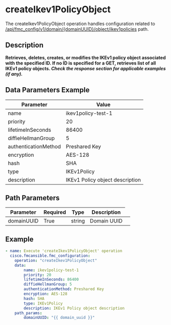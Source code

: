 # createIkev1PolicyObject

The createIkev1PolicyObject operation handles configuration related to [/api/fmc_config/v1/domain/{domainUUID}/object/ikev1policies](/paths//api/fmc_config/v1/domain/{domain_uuid}/object/ikev1policies.md) path.&nbsp;
## Description
**Retrieves, deletes, creates, or modifies the IKEv1 policy object associated with the specified ID. If no ID is specified for a GET, retrieves list of all IKEv1 policy objects. _Check the response section for applicable examples (if any)._**

## Data Parameters Example
| Parameter | Value |
| --------- | -------- |
| name | ikev1policy-test-1 |
| priority | 20 |
| lifetimeInSeconds | 86400 |
| diffieHellmanGroup | 5 |
| authenticationMethod | Preshared Key |
| encryption | AES-128 |
| hash | SHA |
| type | IKEv1Policy |
| description | IKEv1 Policy object description |

## Path Parameters
| Parameter | Required | Type | Description |
| --------- | -------- | ---- | ----------- |
| domainUUID | True | string <td colspan=3> Domain UUID |

## Example
```yaml
- name: Execute 'createIkev1PolicyObject' operation
  cisco.fmcansible.fmc_configuration:
    operation: "createIkev1PolicyObject"
    data:
        name: ikev1policy-test-1
        priority: 20
        lifetimeInSeconds: 86400
        diffieHellmanGroup: 5
        authenticationMethod: Preshared Key
        encryption: AES-128
        hash: SHA
        type: IKEv1Policy
        description: IKEv1 Policy object description
    path_params:
        domainUUID: "{{ domain_uuid }}"

```